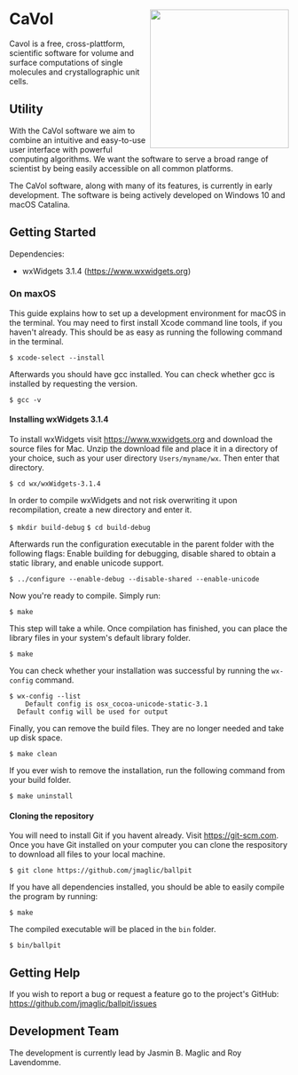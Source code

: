 # CaVol<img src="https://user-images.githubusercontent.com/65410083/89782147-00a79400-db15-11ea-8ca6-d545902d1aff.png" width="250" ALIGN="right">

Cavol is a free, cross-plattform, scientific software for volume and surface computations of single molecules and crystallographic unit cells.

## Utility
With the CaVol software we aim to combine an intuitive and easy-to-use user interface with powerful computing algorithms. We want the software to serve a broad range of scientist by being easily accessible on all common platforms.

The CaVol software, along with many of its features, is currently in early development. The software is being actively developed on Windows 10 and macOS Catalina.

## Getting Started

Dependencies:
- wxWidgets 3.1.4 (https://www.wxwidgets.org)

### On maxOS

This guide explains how to set up a development environment for macOS in the terminal. You may need to first install Xcode command line tools, if you haven't already. This should be as easy as running the following command in the terminal.

`$ xcode-select --install`

Afterwards you should have gcc installed. You can check whether gcc is installed by requesting the version.

`$ gcc -v`

#### Installing wxWidgets 3.1.4

To install wxWidgets visit https://www.wxwidgets.org and download the source files for Mac. Unzip the download file and place it in a directory of your choice, such as your user directory `Users/myname/wx`. Then enter that directory.

`$ cd wx/wxWidgets-3.1.4`

In order to compile wxWidgets and not risk overwriting it upon recompilation, create a new directory and enter it.

`$ mkdir build-debug`
`$ cd build-debug`

Afterwards run the configuration executable in the parent folder with the following flags: Enable building for debugging, disable shared to obtain a static library, and enable unicode support.

`$ ../configure --enable-debug --disable-shared --enable-unicode`

Now you're ready to compile. Simply run:

`$ make`

This step will take a while. Once compilation has finished, you can place the library files in your system's default library folder.

`$ make`

You can check whether your installation was successful by running the `wx-config` command.

```
$ wx-config --list
    Default config is osx_cocoa-unicode-static-3.1
  Default config will be used for output
```

Finally, you can remove the build files. They are no longer needed and take up disk space.

`$ make clean`

If you ever wish to remove the installation, run the following command from your build folder.

`$ make uninstall`

#### Cloning the repository

You will need to install Git if you havent already. Visit https://git-scm.com. Once you have Git installed on your computer you can clone the respository to download all files to your local machine.

`$ git clone https://github.com/jmaglic/ballpit`

If you have all dependencies installed, you should be able to easily compile the program by running:

`$ make`

The compiled executable will be placed in the `bin` folder.

`$ bin/ballpit`

## Getting Help
If you wish to report a bug or request a feature go to the project's GitHub:
https://github.com/jmaglic/ballpit/issues

## Development Team
The development is currently lead by Jasmin B. Maglic and Roy Lavendomme.
